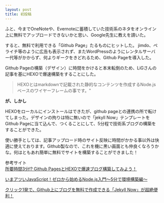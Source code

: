 ```yaml
---
layout: post
title: 初投稿
---
```

ふと、今までOneNoteや、Evernoteに蓄積していた技術系のネタをオンライン上に無料でアップロードできないかと思い、Google先生に教えを請いた。

すると、無料で利用できる「Github Page」たるものにヒットした。
jimdo、ペライチ等のように広告も表示されず、またWordPressのようにレンタルサーバー代等がかからず、何よりギークをきどれるため、Github Pageを導入した。

Github Pageの構築（デザイン）に時間をかけると本末転倒のため、LiGさんの記事を基にHEXOで爆速構築をすることにした。

>HEXOとはmarkdownで記載された静的なコンテンツを作成するNode.jsベースのワイヤーフレームの事です。"　

**が、しかし** 

HEXOをローカルにインストールはできたが、github pageとの連携の所で転けてしまった。デザインの拘りは特に無いので「jekyll Now」テンプレートをGithub Pageに当て込んで、つくることにして、5分程で技術系ブログの構築をすることができた。

使い勝手としては、記事アップロード時のサイト反映に時間がかかる事以外は快適に使えております。Github製なので、これを機に黒い画面とも仲良くなろうかな。何はともあれ簡単に無料でサイトを構築することができました！

参考サイト  
[所要時間3分!? Github PagesとHEXOで爆速ブログ構築してみよう！](https://liginc.co.jp/web/programming/server/104594)  

[いまアツいJavaScript！ゼロから始めるNode.js入門〜5分で環境構築編〜](https://liginc.co.jp/web/programming/node-js/85318)


[クリック1発で、Github上にブログを無料で作成できる「Jekyll Now」が超絶便利！](（http://plus.appgiga.jp/masatolan/2015/01/13/55047/)  





